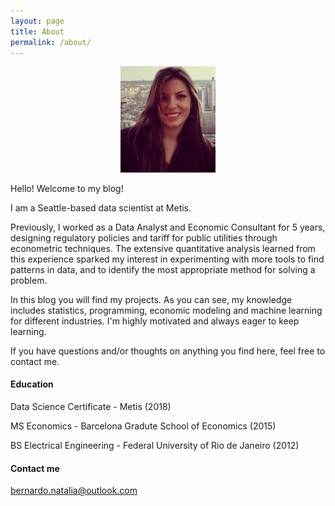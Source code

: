 ```yaml
---
layout: page
title: About
permalink: /about/
---
```


<p align="center"> <img src="/assets/img/author.jpg" width="30%"></p>

Hello! Welcome to my blog!

I am a Seattle-based data scientist at Metis.

Previously, I worked as a Data Analyst and Economic Consultant for 5 years, designing regulatory policies and tariff for public utilities through econometric techniques. The extensive quantitative analysis learned from this experience sparked my interest in experimenting with more tools to find patterns in data, and to identify the most appropriate method for solving a problem. 

In this blog you will find my projects. As you can see, my knowledge includes statistics, programming, economic modeling and machine learning for different industries. I'm highly motivated and always eager to keep learning.

If you have questions and/or thoughts on anything you find here, feel free to contact me.

#### Education

Data Science Certificate - Metis (2018)

MS Economics - Barcelona Gradute School of Economics (2015)

BS Electrical Engineering - Federal University of Rio de Janeiro (2012)

#### Contact me

[bernardo.natalia@outlook.com](mailto:bernardo.natalia@outlook.com)
